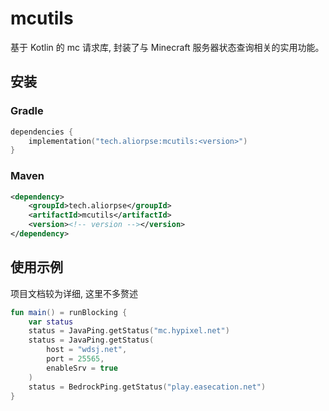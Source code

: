# mcutils
基于 Kotlin 的 mc 请求库, 封装了与 Minecraft 服务器状态查询相关的实用功能。

## 安装
### Gradle
```kotlin
dependencies {
    implementation("tech.aliorpse:mcutils:<version>")
}
```
### Maven
```xml
<dependency>
    <groupId>tech.aliorpse</groupId>
    <artifactId>mcutils</artifactId>
    <version><!-- version --></version>
</dependency>
```

## 使用示例
项目文档较为详细, 这里不多赘述
```kotlin
fun main() = runBlocking {
    var status
    status = JavaPing.getStatus("mc.hypixel.net")
    status = JavaPing.getStatus(
        host = "wdsj.net",
        port = 25565,
        enableSrv = true
    )
    status = BedrockPing.getStatus("play.easecation.net")
}
```
